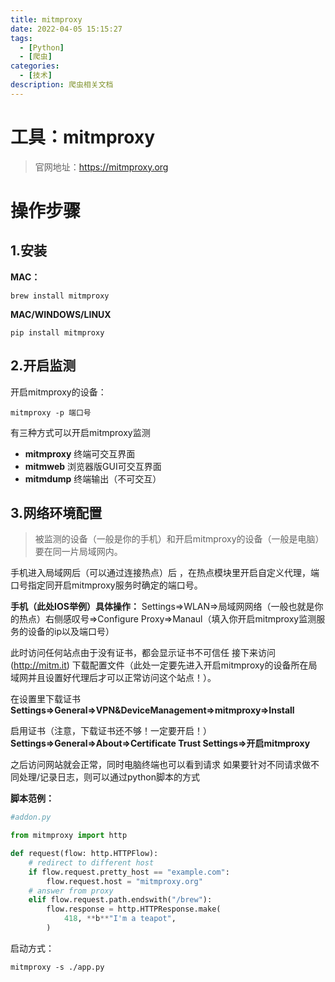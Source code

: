 ```yaml
---
title: mitmproxy
date: 2022-04-05 15:15:27
tags:
  - [Python]
  - [爬虫]
categories:
  - [技术]
description: 爬虫相关文档
---
```




# 工具：mitmproxy

> 官网地址：https://mitmproxy.org

# 操作步骤
## 1.安装
**MAC：**
```shell
brew install mitmproxy
```
**MAC/WINDOWS/LINUX**
```shell
pip install mitmproxy
```
## 2.开启监测
开启mitmproxy的设备：
```shell
mitmproxy -p 端口号
```
有三种方式可以开启mitmproxy监测
-   **mitmproxy** 终端可交互界面
-   **mitmweb** 浏览器版GUI可交互界面
-   **mitmdump** 终端输出（不可交互）
## 3.网络环境配置
> 被监测的设备（一般是你的手机）和开启mitmproxy的设备（一般是电脑）要在同一片局域网内。

手机进入局域网后（可以通过连接热点）后 ，在热点模块里开启自定义代理，端口号指定同开启mitmproxy服务时确定的端口号。

**手机（此处IOS举例）具体操作：**
Settings=>WLAN=>局域网网络（一般也就是你的热点）右侧感叹号=>Configure Proxy=>Manaul（填入你开启mitmproxy监测服务的设备的ip以及端口号）

此时访问任何站点由于没有证书，都会显示证书不可信任
接下来访问(http://mitm.it) 下载配置文件（此处一定要先进入开启mitmproxy的设备所在局域网并且设置好代理后才可以正常访问这个站点！）。

在设置里下载证书
**Settings=>General=>VPN&DeviceManagement=>mitmproxy=>Install**

启用证书（注意，下载证书还不够！一定要开启！）
**Settings=>General=>About=>Certificate Trust Settings=>开启mitmproxy**

之后访问网站就会正常，同时电脑终端也可以看到请求
如果要针对不同请求做不同处理/记录日志，则可以通过python脚本的方式

**脚本范例：**
```python
#addon.py

from mitmproxy import http

def request(flow: http.HTTPFlow):
    # redirect to different host
    if flow.request.pretty_host == "example.com":
        flow.request.host = "mitmproxy.org"
    # answer from proxy
    elif flow.request.path.endswith("/brew"):
    	flow.response = http.HTTPResponse.make(
            418, **b**"I'm a teapot",
        )
```

启动方式：
```shell
mitmproxy -s ./app.py
```